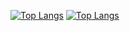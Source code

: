 [![Top Langs](https://github-readme-stats.vercel.app/api/top-langs/?username=Jason-xzq)](https://github.com/anuraghazra/github-readme-stats)
[![Top Langs](https://github-readme-stats.vercel.app/api/top-langs/?username=Jason-xzq&layout=compact)](https://github.com/anuraghazra/github-readme-stats)



<!--
**Jason-xzq/Jason-xzq** is a ✨ _special_ ✨ repository because its `README.md` (this file) appears on your GitHub profile.

Here are some ideas to get you started:

- 🔭 I’m currently working on ...
- 🌱 I’m currently learning ...
- 👯 I’m looking to collaborate on ...
- 🤔 I’m looking for help with ...
- 💬 Ask me about ...
- 📫 How to reach me: ...
- 😄 Pronouns: ...
- ⚡ Fun fact: ...
-->
